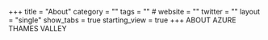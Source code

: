 +++
title = "About"
category = ""
tags = "" #
website = ""
twitter = ""
layout = "single"
show_tabs = true
starting_view = true
+++
ABOUT AZURE THAMES VALLEY